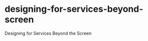 designing-for-services-beyond-screen
====================================

Designing for Services Beyond the Screen
